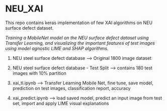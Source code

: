 # NEU_XAI

This repo contains keras implementation of few XAI algorithms on NEU surface defect dataset.

*Training a MobileNet model on the NEU surface defect dataset using Transfer Learning, and visualizing the important features of test images using model agnostic LIME and SHAP algorithms.*


1. NEU steel surface defect database --> Original 1800 image dataset

2. NEU steel surface defect database - Test Split --> contains 180 test images with 10% partition

3. xai_tl.ipynb --> Transfer Learning Mobile Net, fine tune, save model, prediction on test images, classification report, accuracy

4. xai_predict.ipynb --> load saved model, predict an input image from test set, import and apply LIME visual explanations
